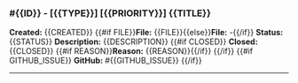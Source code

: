 ### #{{ID}} - [{{TYPE}}] [{{PRIORITY}}] {{TITLE}}
**Created:** {{CREATED}}
{{#if FILE}}**File:** {{FILE}}{{else}}**File:** -{{/if}}
**Status:** {{STATUS}}
**Description:** {{DESCRIPTION}}
{{#if CLOSED}}
**Closed:** {{CLOSED}}
{{#if REASON}}**Reason:** {{REASON}}{{/if}}
{{/if}}
{{#if GITHUB_ISSUE}}
**GitHub:** #{{GITHUB_ISSUE}}
{{/if}}

---
